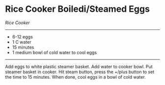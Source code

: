 # Rice Cooker Boiledi/Steamed Eggs

*Rice Cooker*

---

- 6-12 eggs
- 1 C water
- 15 minutes
- 1 medium bowl of cold water to cool eggs

---

Add eggs to white plastic steamer basket. Add water to cooker bowl. Put steamer
basket in cooker. Hit steam button, press the +/plus button to set the time to
15 minutes. When done, cool eggs in a bowl of cold water.
